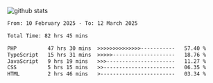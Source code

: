 
![github stats](https://github-readme-stats.vercel.app/api?username=realmahd1&show_icons=true&theme=codeSTACKr&hide_rank=true&count_private=true)

<!--START_SECTION:waka-->

```txt
From: 10 February 2025 - To: 12 March 2025

Total Time: 82 hrs 45 mins

PHP          47 hrs 30 mins  >>>>>>>>>>>>>>-----------   57.40 %
TypeScript   15 hrs 31 mins  >>>>>--------------------   18.76 %
JavaScript   9 hrs 19 mins   >>>----------------------   11.27 %
CSS          5 hrs 15 mins   >>-----------------------   06.35 %
HTML         2 hrs 46 mins   >------------------------   03.34 %
```

<!--END_SECTION:waka-->
